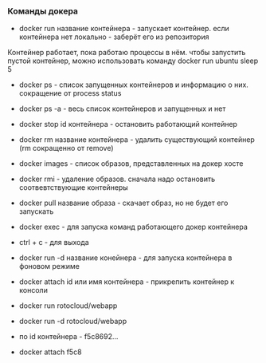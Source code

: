 ### Команды докера

* docker run название контейнера - запускает контейнер. если контейнера нет локально - заберёт его из репозитория

Контейнер работает, пока работаю процессы в нём. чтобы запустить пустой контейнер, можно использовать команду docker run ubuntu sleep 5

* docker ps - список запущенных контейнеров и информацию о них. сокращение от process status

* docker ps -a - весь список контейнеров и запущенных и нет

* docker stop  id контейнера - остановить работающий контейнер

* docker rm название контейнера - удалить существующий контейнер (rm сокращенно от remove)

* docker images - список образов, представленных на докер хосте

* docker rmi - удаление образов. сначала надо остановить соотвевтствующие контейнеры

* docker pull название образа - скачает образ, но не будет его запускать

* docker exec - для запуска команд работающего докер контейнера

* ctrl + c - для выхода

* docker run -d название конейнера - для запуска контейнера в фоновом режиме

* docker attach id или имя контейнера - прикрепить контейнер к консоли


* docker run rotocloud/webapp
* docker run -d rotocloud/webapp
* по id контейнера - f5c8692...
* docker attach f5c8

